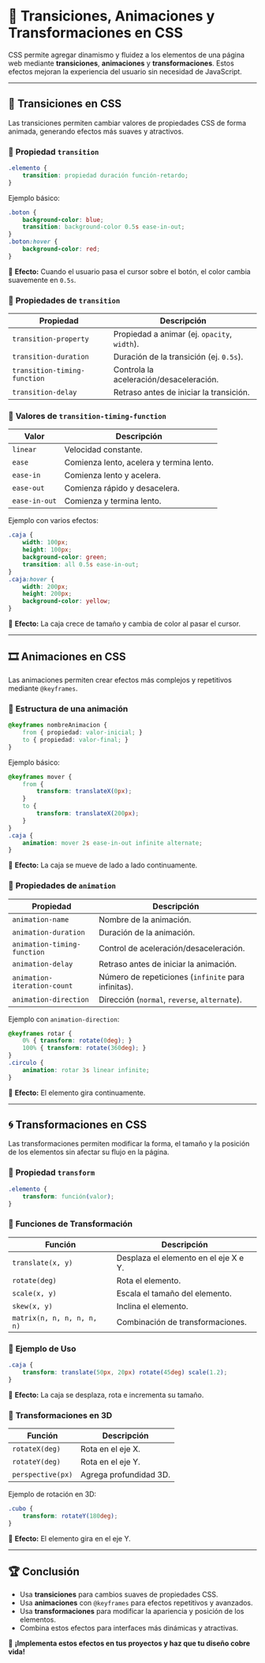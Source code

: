 # 📌 Transiciones, Animaciones y Transformaciones en CSS

CSS permite agregar dinamismo y fluidez a los elementos de una página web mediante **transiciones**, **animaciones** y **transformaciones**. Estos efectos mejoran la experiencia del usuario sin necesidad de JavaScript.

---

## 🎯 **Transiciones en CSS**
Las transiciones permiten cambiar valores de propiedades CSS de forma animada, generando efectos más suaves y atractivos.

### 🔹 **Propiedad `transition`**
```css
.elemento {
    transition: propiedad duración función-retardo;
}
```
Ejemplo básico:
```css
.boton {
    background-color: blue;
    transition: background-color 0.5s ease-in-out;
}
.boton:hover {
    background-color: red;
}
```
📌 **Efecto:** Cuando el usuario pasa el cursor sobre el botón, el color cambia suavemente en `0.5s`.

### 🔹 **Propiedades de `transition`**
| Propiedad | Descripción |
|-----------|------------|
| `transition-property` | Propiedad a animar (ej. `opacity`, `width`). |
| `transition-duration` | Duración de la transición (ej. `0.5s`). |
| `transition-timing-function` | Controla la aceleración/desaceleración. |
| `transition-delay` | Retraso antes de iniciar la transición. |

### 🔹 **Valores de `transition-timing-function`**
| Valor | Descripción |
|--------|-------------|
| `linear` | Velocidad constante. |
| `ease` | Comienza lento, acelera y termina lento. |
| `ease-in` | Comienza lento y acelera. |
| `ease-out` | Comienza rápido y desacelera. |
| `ease-in-out` | Comienza y termina lento. |

Ejemplo con varios efectos:
```css
.caja {
    width: 100px;
    height: 100px;
    background-color: green;
    transition: all 0.5s ease-in-out;
}
.caja:hover {
    width: 200px;
    height: 200px;
    background-color: yellow;
}
```
📌 **Efecto:** La caja crece de tamaño y cambia de color al pasar el cursor.

---

## 🎞️ **Animaciones en CSS**
Las animaciones permiten crear efectos más complejos y repetitivos mediante `@keyframes`.

### 🔹 **Estructura de una animación**
```css
@keyframes nombreAnimacion {
    from { propiedad: valor-inicial; }
    to { propiedad: valor-final; }
}
```
Ejemplo básico:
```css
@keyframes mover {
    from {
        transform: translateX(0px);
    }
    to {
        transform: translateX(200px);
    }
}
.caja {
    animation: mover 2s ease-in-out infinite alternate;
}
```
📌 **Efecto:** La caja se mueve de lado a lado continuamente.

### 🔹 **Propiedades de `animation`**
| Propiedad | Descripción |
|-----------|------------|
| `animation-name` | Nombre de la animación. |
| `animation-duration` | Duración de la animación. |
| `animation-timing-function` | Control de aceleración/desaceleración. |
| `animation-delay` | Retraso antes de iniciar la animación. |
| `animation-iteration-count` | Número de repeticiones (`infinite` para infinitas). |
| `animation-direction` | Dirección (`normal`, `reverse`, `alternate`). |

Ejemplo con `animation-direction`:
```css
@keyframes rotar {
    0% { transform: rotate(0deg); }
    100% { transform: rotate(360deg); }
}
.circulo {
    animation: rotar 3s linear infinite;
}
```
📌 **Efecto:** El elemento gira continuamente.

---

## 🌀 **Transformaciones en CSS**
Las transformaciones permiten modificar la forma, el tamaño y la posición de los elementos sin afectar su flujo en la página.

### 🔹 **Propiedad `transform`**
```css
.elemento {
    transform: función(valor);
}
```

### 🔹 **Funciones de Transformación**
| Función | Descripción |
|---------|------------|
| `translate(x, y)` | Desplaza el elemento en el eje X e Y. |
| `rotate(deg)` | Rota el elemento. |
| `scale(x, y)` | Escala el tamaño del elemento. |
| `skew(x, y)` | Inclina el elemento. |
| `matrix(n, n, n, n, n, n)` | Combinación de transformaciones. |

### 🎯 **Ejemplo de Uso**
```css
.caja {
    transform: translate(50px, 20px) rotate(45deg) scale(1.2);
}
```
📌 **Efecto:** La caja se desplaza, rota e incrementa su tamaño.

### 🔹 **Transformaciones en 3D**
| Función | Descripción |
|---------|------------|
| `rotateX(deg)` | Rota en el eje X. |
| `rotateY(deg)` | Rota en el eje Y. |
| `perspective(px)` | Agrega profundidad 3D. |

Ejemplo de rotación en 3D:
```css
.cubo {
    transform: rotateY(180deg);
}
```
📌 **Efecto:** El elemento gira en el eje Y.

---

## 🏆 **Conclusión**
- Usa **transiciones** para cambios suaves de propiedades CSS.
- Usa **animaciones** con `@keyframes` para efectos repetitivos y avanzados.
- Usa **transformaciones** para modificar la apariencia y posición de los elementos.
- Combina estos efectos para interfaces más dinámicas y atractivas.

🚀 **¡Implementa estos efectos en tus proyectos y haz que tu diseño cobre vida!**